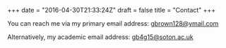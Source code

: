 +++
date = "2016-04-30T21:33:24Z"
draft = false
title = "Contact"
+++

You can reach me via my primary email address:
[gbrown128@ymail.com](mailto:gbrown128@ymail.com)

Alternatively, my academic email address:
[gb4g15@soton.ac.uk](mailto:gb4g15@soton.ac.uk)
